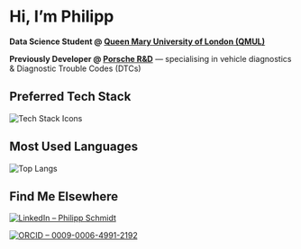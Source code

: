 # Hi, I’m Philipp

**Data Science Student @ [Queen Mary University of London (QMUL)](https://www.qmul.ac.uk)**

**Previously Developer @ [Porsche R&D](https://github.com/porscheofficial)** — specialising in vehicle diagnostics & Diagnostic Trouble Codes (DTCs)


## Preferred Tech Stack

![Tech Stack Icons](https://skillicons.dev/icons?i=java,python,latex,arduino&theme=dark)



## Most Used Languages

![Top Langs](https://github-readme-stats.vercel.app/api/top-langs/?username=philippxxy&layout=compact&theme=github_dark)


## Find Me Elsewhere

[![LinkedIn – Philipp Schmidt](https://img.shields.io/badge/LinkedIn-Philipp_Schmidt-blue?style=for-the-badge&logo=linkedin&logoColor=white)](https://www.linkedin.com/in/philipp-schmidt-industry/)  

[![ORCID – 0009-0006-4991-2192](https://img.shields.io/badge/ORCID-0009--0006--4991--2192-A6CE39?style=for-the-badge&logo=orcid&logoColor=white)](https://orcid.org/0009-0006-4991-2192)
